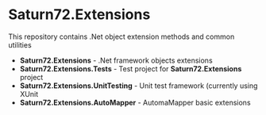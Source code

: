 # Saturn72.Extensions
This repository contains .Net object extension methods and common utilities

* **Saturn72.Extensions** - .Net framework objects extensions
* **Saturn72.Extensions.Tests** - Test project for **Saturn72.Extensions** project
* **Saturn72.Extensions.UnitTesting** - Unit test framework (currently using XUnit
* **Saturn72.Extensions.AutoMapper** - AutomaMapper basic extensions
